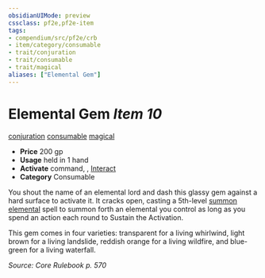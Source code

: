 ```yaml
---
obsidianUIMode: preview
cssclass: pf2e,pf2e-item
tags:
- compendium/src/pf2e/crb
- item/category/consumable
- trait/conjuration
- trait/consumable
- trait/magical
aliases: ["Elemental Gem"]
---
```

# Elemental Gem *Item 10*  
[conjuration](../../../Rules/traits/conjuration.md)  [consumable](../../../Rules/traits/consumable.md)  [magical](../../../Rules/traits/magical.md)  

- **Price** 200 gp
- **Usage** held in 1 hand
- **Activate** command, , [Interact](../../../Rules/actions/interact.md)
- **Category** Consumable

You shout the name of an elemental lord and dash this glassy gem against a hard surface to activate it. It cracks open, casting a 5th-level [summon elemental](../../spells/summon-elemental.md) spell to summon forth an elemental you control as long as you spend an action each round to Sustain the Activation.

This gem comes in four varieties: transparent for a living whirlwind, light brown for a living landslide, reddish orange for a living wildfire, and blue-green for a living waterfall.

*Source: Core Rulebook p. 570*